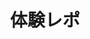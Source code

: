 ---
title: "体験レポ"
description: "体験したことのレポートです。"
slug: "体験レポ"
image: "text_muryoutaikenkai.png"
style:
    background: "#ffb900"
    color: "#fff"
---